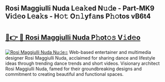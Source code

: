 ## Rosi Maggiulli Nuda L𝚎a𝚔ed N𝚞𝚍e - Part-MK9 Vi𝚍𝚎o L𝚎a𝚔s - H𝚘𝚝 O𝚗𝚕yf𝚊ns P𝚑𝚘tos vB6t4

# <h2><a href="http://kfcwgx.oniu.top/?m=Rosi+Maggiulli+Nuda">🔗👉 🔴 Rosi Maggiulli Nuda P𝚑ot𝚘𝚜 V𝚒d𝚎o</a></h2>

[![Rosi Maggiulli Nuda Nu𝚍e𝚜](https://i.imgur.com/0qMVB7G.gif)](http://kfcwgx.oniu.top/?m=Rosi+Maggiulli+Nuda)
Web-based entertainer and multimedia designer Rosi Maggiulli Nuda, acclaimed for sharing dance and lifestyle ideas through trending dance trends and short videos. Visionary architect Rosi Maggiulli Nuda, famed for their groundbreaking designs and commitment to creating beautiful and functional spaces.  
